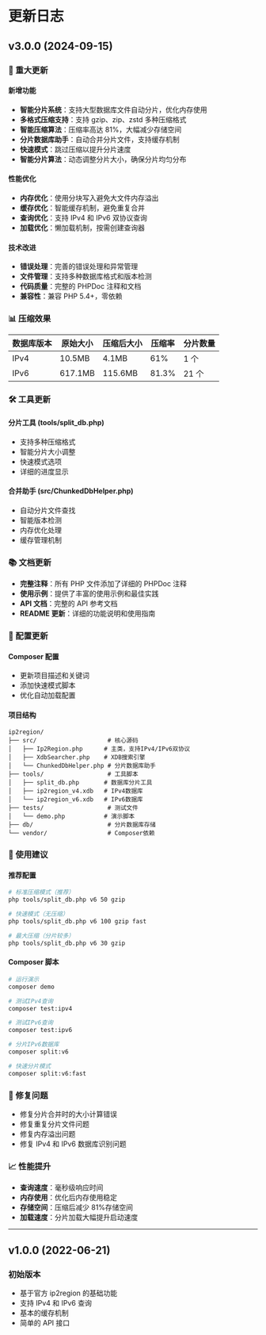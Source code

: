 # 更新日志

## v3.0.0 (2024-09-15)

### 🚀 重大更新

#### 新增功能

-   **智能分片系统**：支持大型数据库文件自动分片，优化内存使用
-   **多格式压缩支持**：支持 gzip、zip、zstd 多种压缩格式
-   **智能压缩算法**：压缩率高达 81%，大幅减少存储空间
-   **分片数据库助手**：自动合并分片文件，支持缓存机制
-   **快速模式**：跳过压缩以提升分片速度
-   **智能分片算法**：动态调整分片大小，确保分片均匀分布

#### 性能优化

-   **内存优化**：使用分块写入避免大文件内存溢出
-   **缓存优化**：智能缓存机制，避免重复合并
-   **查询优化**：支持 IPv4 和 IPv6 双协议查询
-   **加载优化**：懒加载机制，按需创建查询器

#### 技术改进

-   **错误处理**：完善的错误处理和异常管理
-   **文件管理**：支持多种数据库格式和版本检测
-   **代码质量**：完整的 PHPDoc 注释和文档
-   **兼容性**：兼容 PHP 5.4+，零依赖

### 📊 压缩效果

| 数据库版本 | 原始大小 | 压缩后大小 | 压缩率 | 分片数量 |
| ---------- | -------- | ---------- | ------ | -------- |
| IPv4       | 10.5MB   | 4.1MB      | 61%    | 1 个     |
| IPv6       | 617.1MB  | 115.6MB    | 81.3%  | 21 个    |

### 🛠️ 工具更新

#### 分片工具 (tools/split_db.php)

-   支持多种压缩格式
-   智能分片大小调整
-   快速模式选项
-   详细的进度显示

#### 合并助手 (src/ChunkedDbHelper.php)

-   自动分片文件查找
-   智能版本检测
-   内存优化处理
-   缓存管理机制

### 📚 文档更新

-   **完整注释**：所有 PHP 文件添加了详细的 PHPDoc 注释
-   **使用示例**：提供了丰富的使用示例和最佳实践
-   **API 文档**：完整的 API 参考文档
-   **README 更新**：详细的功能说明和使用指南

### 🔧 配置更新

#### Composer 配置

-   更新项目描述和关键词
-   添加快速模式脚本
-   优化自动加载配置

#### 项目结构

```
ip2region/
├── src/                    # 核心源码
│   ├── Ip2Region.php      # 主类，支持IPv4/IPv6双协议
│   ├── XdbSearcher.php    # XDB搜索引擎
│   └── ChunkedDbHelper.php # 分片数据库助手
├── tools/                  # 工具脚本
│   ├── split_db.php       # 数据库分片工具
│   ├── ip2region_v4.xdb   # IPv4数据库
│   └── ip2region_v6.xdb   # IPv6数据库
├── tests/                  # 测试文件
│   └── demo.php           # 演示脚本
├── db/                     # 分片数据库存储
└── vendor/                 # Composer依赖
```

### 🎯 使用建议

#### 推荐配置

```bash
# 标准压缩模式（推荐）
php tools/split_db.php v6 50 gzip

# 快速模式（无压缩）
php tools/split_db.php v6 100 gzip fast

# 最大压缩（分片较多）
php tools/split_db.php v6 30 gzip
```

#### Composer 脚本

```bash
# 运行演示
composer demo

# 测试IPv4查询
composer test:ipv4

# 测试IPv6查询
composer test:ipv6

# 分片IPv6数据库
composer split:v6

# 快速分片模式
composer split:v6:fast
```

### 🐛 修复问题

-   修复分片合并时的大小计算错误
-   修复重复分片文件问题
-   修复内存溢出问题
-   修复 IPv4 和 IPv6 数据库识别问题

### 📈 性能提升

-   **查询速度**：毫秒级响应时间
-   **内存使用**：优化后内存使用稳定
-   **存储空间**：压缩后减少 81%存储空间
-   **加载速度**：分片加载大幅提升启动速度

---

## v1.0.0 (2022-06-21)

### 初始版本

-   基于官方 ip2region 的基础功能
-   支持 IPv4 和 IPv6 查询
-   基本的缓存机制
-   简单的 API 接口
